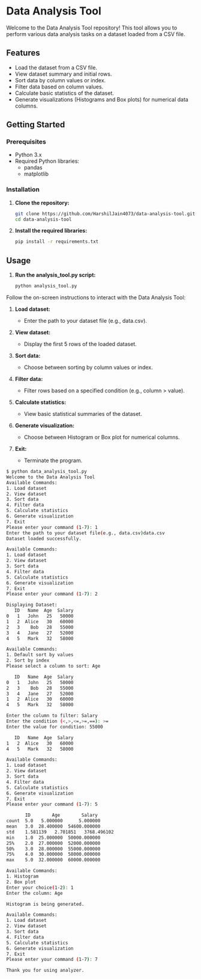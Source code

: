 # Data Analysis Tool

Welcome to the Data Analysis Tool repository! This tool allows you to perform various data analysis tasks on a dataset loaded from a CSV file.

## Features

- Load the dataset from a CSV file.
- View dataset summary and initial rows.
- Sort data by column values or index.
- Filter data based on column values.
- Calculate basic statistics of the dataset.
- Generate visualizations (Histograms and Box plots) for numerical data columns.

## Getting Started

### Prerequisites

- Python 3.x
- Required Python libraries:
  - pandas
  - matplotlib

### Installation

1. **Clone the repository:**

   ```bash
   git clone https://github.com/HarshilJain4073/data-analysis-tool.git
   cd data-analysis-tool
2. **Install the required libraries:**
   ```bash
   pip install -r requirements.txt

## Usage

1. **Run the analysis_tool.py script:**

   ```bash
   python analysis_tool.py

Follow the on-screen instructions to interact with the Data Analysis Tool:

1. **Load dataset:**
   - Enter the path to your dataset file (e.g., data.csv).

2. **View dataset:**
   - Display the first 5 rows of the loaded dataset.

3. **Sort data:**
   - Choose between sorting by column values or index.

4. **Filter data:**
   - Filter rows based on a specified condition (e.g., column > value).

5. **Calculate statistics:**
   - View basic statistical summaries of the dataset.

6. **Generate visualization:**
   - Choose between Histogram or Box plot for numerical columns.

7. **Exit:**
   - Terminate the program.

```bash
$ python data_analysis_tool.py
Welcome to the Data Analysis Tool
Available Commands:
1. Load dataset
2. View dataset
3. Sort data
4. Filter data
5. Calculate statistics
6. Generate visualization
7. Exit
Please enter your command (1-7): 1
Enter the path to your dataset file(e.g., data.csv)data.csv
Dataset loaded successfully.

Available Commands:
1. Load dataset
2. View dataset
3. Sort data
4. Filter data
5. Calculate statistics
6. Generate visualization
7. Exit
Please enter your command (1-7): 2

Displaying Dataset:
   ID   Name  Age  Salary
0   1   John   25   50000
1   2  Alice   30   60000
2   3    Bob   28   55000
3   4   Jane   27   52000
4   5   Mark   32   58000

Available Commands:
1. Default sort by values
2. Sort by index
Please select a column to sort: Age

   ID   Name  Age  Salary
0   1   John   25   50000
2   3    Bob   28   55000
3   4   Jane   27   52000
1   2  Alice   30   60000
4   5   Mark   32   58000

Enter the column to filter: Salary
Enter the condition (<,>,<=,>=,==): >=
Enter the value for condition: 55000

   ID   Name  Age  Salary
1   2  Alice   30   60000
4   5   Mark   32   58000

Available Commands:
1. Load dataset
2. View dataset
3. Sort data
4. Filter data
5. Calculate statistics
6. Generate visualization
7. Exit
Please enter your command (1-7): 5

       ID        Age        Salary
count  5.0   5.000000      5.000000
mean   3.0  28.400000  54600.000000
std    1.581139   2.701851   3768.496102
min    1.0  25.000000  50000.000000
25%    2.0  27.000000  52000.000000
50%    3.0  28.000000  55000.000000
75%    4.0  30.000000  58000.000000
max    5.0  32.000000  60000.000000

Available Commands:
1. Histogram
2. Box plot
Enter your choice(1-2): 1
Enter the column: Age

Histogram is being generated.

Available Commands:
1. Load dataset
2. View dataset
3. Sort data
4. Filter data
5. Calculate statistics
6. Generate visualization
7. Exit
Please enter your command (1-7): 7

Thank you for using analyzer.
